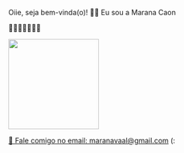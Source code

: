 Oiie, seja bem-vinda(o)! 🌻🦋 
Eu sou a Marana Caon

🦋🐞🦔🍄🍃🌼🌻

<div>
  <a href="https://github.com/maranacaon">
  <img height="180em" src="https://github-readme-stats.vercel.app/api?username=maranacaon&theme=panda&show_icons=true"/>
</div>


🌈 Fale comigo no email: maranavaal@gmail.com (:
